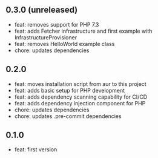 ## 0.3.0 (unreleased)

- feat: removes support for PHP 7.3
- feat: adds Fetcher infrastructure and first example with InfrastructureProvisioner
- feat: removes HelloWorld example class
- chore: updates dependencies

## 0.2.0

- feat: moves installation script from aur to this project
- feat: adds basic setup for PHP development
- feat: adds dependency scanning capability for CI/CD
- feat: adds dependency injection component for PHP
- chore: updates dependencies
- chore: updates .pre-commit dependencies

## 0.1.0

- feat: first version
